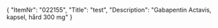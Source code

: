 {
  "ItemNr": "022155",
  "Title": "test",
  "Description": "Gabapentin Actavis, kapsel, hård 300 mg"
}